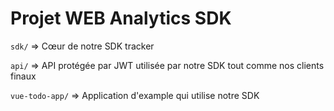 # Projet WEB Analytics SDK

`sdk/` => Cœur de notre SDK tracker

`api/` => API protégée par JWT utilisée par notre SDK tout comme nos clients finaux

`vue-todo-app/` => Application d'example qui utilise notre SDK

